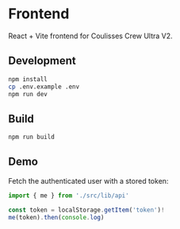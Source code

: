 # Frontend

React + Vite frontend for Coulisses Crew Ultra V2.

## Development

```bash
npm install
cp .env.example .env
npm run dev
```

## Build

```bash
npm run build
```

## Demo

Fetch the authenticated user with a stored token:

```ts
import { me } from './src/lib/api'

const token = localStorage.getItem('token')!
me(token).then(console.log)
```
